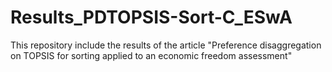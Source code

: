 # Results_PDTOPSIS-Sort-C_ESwA
 This repository include the results of the article "Preference disaggregation on TOPSIS for sorting applied to an economic freedom assessment"
